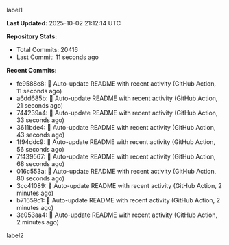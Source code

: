 
label1 
<!-- ACTIVITY_START -->
**Last Updated:** 2025-10-02 21:12:14 UTC

**Repository Stats:**
- Total Commits: 20416
- Last Commit: 11 seconds ago

**Recent Commits:**
- fe9588e8: 🤖 Auto-update README with recent activity (GitHub Action, 11 seconds ago)
- a6dd685b: 🤖 Auto-update README with recent activity (GitHub Action, 21 seconds ago)
- 744239a4: 🤖 Auto-update README with recent activity (GitHub Action, 33 seconds ago)
- 3611bde4: 🤖 Auto-update README with recent activity (GitHub Action, 43 seconds ago)
- 1f94ddc9: 🤖 Auto-update README with recent activity (GitHub Action, 56 seconds ago)
- 7f439567: 🤖 Auto-update README with recent activity (GitHub Action, 68 seconds ago)
- 016c553a: 🤖 Auto-update README with recent activity (GitHub Action, 80 seconds ago)
- 3cc41089: 🤖 Auto-update README with recent activity (GitHub Action, 2 minutes ago)
- b71659c1: 🤖 Auto-update README with recent activity (GitHub Action, 2 minutes ago)
- 3e053aa4: 🤖 Auto-update README with recent activity (GitHub Action, 2 minutes ago)
<!-- ACTIVITY_END -->

label2
